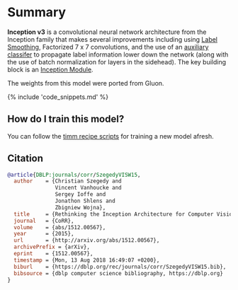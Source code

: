 # Summary

**Inception v3** is a convolutional neural network architecture from the Inception family that makes several improvements including using [Label Smoothing](https://paperswithcode.com/method/label-smoothing), Factorized 7 x 7 convolutions, and the use of an [auxiliary classifer](https://paperswithcode.com/method/auxiliary-classifier) to propagate label information lower down the network (along with the use of batch normalization for layers in the sidehead). The key building block is an [Inception Module](https://paperswithcode.com/method/inception-v3-module).

The weights from this model were ported from Gluon.

{% include 'code_snippets.md' %}

## How do I train this model?

You can follow the [timm recipe scripts](https://rwightman.github.io/pytorch-image-models/scripts/) for training a new model afresh.

## Citation

```BibTeX
@article{DBLP:journals/corr/SzegedyVISW15,
  author    = {Christian Szegedy and
               Vincent Vanhoucke and
               Sergey Ioffe and
               Jonathon Shlens and
               Zbigniew Wojna},
  title     = {Rethinking the Inception Architecture for Computer Vision},
  journal   = {CoRR},
  volume    = {abs/1512.00567},
  year      = {2015},
  url       = {http://arxiv.org/abs/1512.00567},
  archivePrefix = {arXiv},
  eprint    = {1512.00567},
  timestamp = {Mon, 13 Aug 2018 16:49:07 +0200},
  biburl    = {https://dblp.org/rec/journals/corr/SzegedyVISW15.bib},
  bibsource = {dblp computer science bibliography, https://dblp.org}
}
```

<!--
Models:
- Name: gluon_inception_v3
  Metadata:
    FLOPs: 7352418880
    Training Data:
    - ImageNet
    Architecture:
    - 1x1 Convolution
    - Auxiliary Classifier
    - Average Pooling
    - Average Pooling
    - Batch Normalization
    - Convolution
    - Dense Connections
    - Dropout
    - Inception-v3 Module
    - Max Pooling
    - ReLU
    - Softmax
    File Size: 95567055
    Tasks:
    - Image Classification
    ID: gluon_inception_v3
    Crop Pct: '0.875'
    Image Size: '299'
    Interpolation: bicubic
  Code: https://github.com/rwightman/pytorch-image-models/blob/d8e69206be253892b2956341fea09fdebfaae4e3/timm/models/inception_v3.py#L464
  In Collection: Gloun Inception v3
Collections:
- Name: Gloun Inception v3
  Paper:
    title: Rethinking the Inception Architecture for Computer Vision
    url: https://papperswithcode.com//paper/rethinking-the-inception-architecture-for
  type: model-index
Type: model-index
-->

